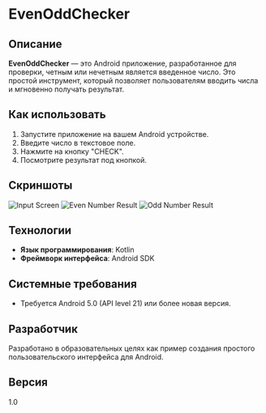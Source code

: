 # EvenOddChecker

## Описание
**EvenOddChecker** — это Android приложение, разработанное для проверки, четным или нечетным является введенное число. Это простой инструмент, который позволяет пользователям вводить числа и мгновенно получать результат.

## Как использовать
1. Запустите приложение на вашем Android устройстве.
2. Введите число в текстовое поле.
3. Нажмите на кнопку "CHECK".
4. Посмотрите результат под кнопкой.

## Скриншоты
![Input Screen]((https://github.com/iskander-rassulov/kotlin_even-odd-checker/assets/167358283/3308ef41-8e45-45aa-aa9b-57573e980181)
)
![Even Number Result]((https://github.com/iskander-rassulov/kotlin_even-odd-checker/assets/167358283/f49f83e5-37fc-463d-9488-83a4c87457f9)
)
![Odd Number Result]((https://github.com/iskander-rassulov/kotlin_even-odd-checker/assets/167358283/686ceecd-64f5-46f6-acb5-fe42141efe1d)
)

## Технологии
- **Язык программирования**: Kotlin
- **Фреймворк интерфейса**: Android SDK

## Системные требования
- Требуется Android 5.0 (API level 21) или более новая версия.

## Разработчик
Разработано в образовательных целях как пример создания простого пользовательского интерфейса для Android.

## Версия
1.0
